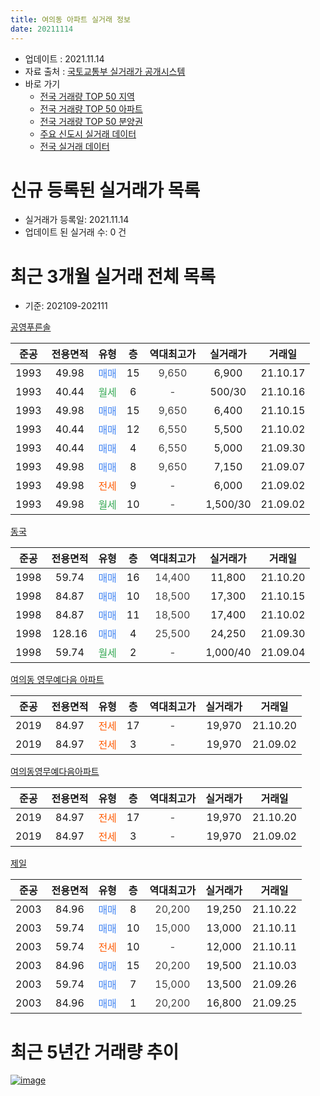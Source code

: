 ```yaml
---
title: 여의동 아파트 실거래 정보
date: 20211114
---
```


* 업데이트 : 2021.11.14
* 자료 출처 : [국토교통부 실거래가 공개시스템](http://rt.molit.go.kr)
* 바로 가기
    * [전국 거래량 TOP 50 지역](https://apt-info.github.io/apt-trade-info/tr)
    * [전국 거래량 TOP 50 아파트](https://apt-info.github.io/apt-trade-info/ta)
    * [전국 거래량 TOP 50 분양권](https://apt-info.github.io/apt-trade-info/tb)
    * [주요 신도시 실거래 데이터](https://apt-info.github.io/apt-trade-info/newtown)
    * [전국 실거래 데이터](https://apt-info.github.io/apt-trade-info/all)



<script async src="https://pagead2.googlesyndication.com/pagead/js/adsbygoogle.js"></script>
<!-- 기본광고 -->
<ins class="adsbygoogle"
     style="display:block"
     data-ad-client="ca-pub-1142216861245946"
     data-ad-slot="4805727019"
     data-ad-format="auto"
     data-full-width-responsive="true"></ins>
<script>
     (adsbygoogle = window.adsbygoogle || []).push({});
</script>


# 신규 등록된 실거래가 목록

* 실거래가 등록일: 2021.11.14
* 업데이트 된 실거래 수: 0 건




<script async src="https://pagead2.googlesyndication.com/pagead/js/adsbygoogle.js"></script>
<!-- 기본광고 -->
<ins class="adsbygoogle"
     style="display:block"
     data-ad-client="ca-pub-1142216861245946"
     data-ad-slot="4805727019"
     data-ad-format="auto"
     data-full-width-responsive="true"></ins>
<script>
     (adsbygoogle = window.adsbygoogle || []).push({});
</script>


# 최근 3개월 실거래 전체 목록
* 기준: 202109-202111


[공영푸른솔](https://search.naver.com/search.naver?query=%EA%B3%B5%EC%98%81%ED%91%B8%EB%A5%B8%EC%86%94)

|준공|전용면적|유형|층|역대최고가|실거래가|거래일|
|:---:|:---:|:---:|:---:|:---:|:---:|:---:|
|1993|49.98|<span style="color:#4285F3">매매</span>|15|<span style="color:#444444">9,650</span>|6,900|21.10.17|
|1993|40.44|<span style="color:#34A853">월세</span>|6|<span style="color:#444444">-</span>|500/30|21.10.16|
|1993|49.98|<span style="color:#4285F3">매매</span>|15|<span style="color:#444444">9,650</span>|6,400|21.10.15|
|1993|40.44|<span style="color:#4285F3">매매</span>|12|<span style="color:#444444">6,550</span>|5,500|21.10.02|
|1993|40.44|<span style="color:#4285F3">매매</span>|4|<span style="color:#444444">6,550</span>|5,000|21.09.30|
|1993|49.98|<span style="color:#4285F3">매매</span>|8|<span style="color:#444444">9,650</span>|7,150|21.09.07|
|1993|49.98|<span style="color:#FF5A00">전세</span>|9|<span style="color:#444444">-</span>|6,000|21.09.02|
|1993|49.98|<span style="color:#34A853">월세</span>|10|<span style="color:#444444">-</span>|1,500/30|21.09.02|

[동국](https://search.naver.com/search.naver?query=%EB%8F%99%EA%B5%AD)

|준공|전용면적|유형|층|역대최고가|실거래가|거래일|
|:---:|:---:|:---:|:---:|:---:|:---:|:---:|
|1998|59.74|<span style="color:#4285F3">매매</span>|16|<span style="color:#444444">14,400</span>|11,800|21.10.20|
|1998|84.87|<span style="color:#4285F3">매매</span>|10|<span style="color:#444444">18,500</span>|17,300|21.10.15|
|1998|84.87|<span style="color:#4285F3">매매</span>|11|<span style="color:#444444">18,500</span>|17,400|21.10.02|
|1998|128.16|<span style="color:#4285F3">매매</span>|4|<span style="color:#444444">25,500</span>|24,250|21.09.30|
|1998|59.74|<span style="color:#34A853">월세</span>|2|<span style="color:#444444">-</span>|1,000/40|21.09.04|

[여의동 영무예다음 아파트](https://search.naver.com/search.naver?query=%EC%97%AC%EC%9D%98%EB%8F%99+%EC%98%81%EB%AC%B4%EC%98%88%EB%8B%A4%EC%9D%8C+%EC%95%84%ED%8C%8C%ED%8A%B8)

|준공|전용면적|유형|층|역대최고가|실거래가|거래일|
|:---:|:---:|:---:|:---:|:---:|:---:|:---:|
|2019|84.97|<span style="color:#FF5A00">전세</span>|17|<span style="color:#444444">-</span>|19,970|21.10.20|
|2019|84.97|<span style="color:#FF5A00">전세</span>|3|<span style="color:#444444">-</span>|19,970|21.09.02|

[여의동영무예다음아파트](https://search.naver.com/search.naver?query=%EC%97%AC%EC%9D%98%EB%8F%99%EC%98%81%EB%AC%B4%EC%98%88%EB%8B%A4%EC%9D%8C%EC%95%84%ED%8C%8C%ED%8A%B8)

|준공|전용면적|유형|층|역대최고가|실거래가|거래일|
|:---:|:---:|:---:|:---:|:---:|:---:|:---:|
|2019|84.97|<span style="color:#FF5A00">전세</span>|17|<span style="color:#444444">-</span>|19,970|21.10.20|
|2019|84.97|<span style="color:#FF5A00">전세</span>|3|<span style="color:#444444">-</span>|19,970|21.09.02|

[제일](https://search.naver.com/search.naver?query=%EC%A0%9C%EC%9D%BC)

|준공|전용면적|유형|층|역대최고가|실거래가|거래일|
|:---:|:---:|:---:|:---:|:---:|:---:|:---:|
|2003|84.96|<span style="color:#4285F3">매매</span>|8|<span style="color:#444444">20,200</span>|19,250|21.10.22|
|2003|59.74|<span style="color:#4285F3">매매</span>|10|<span style="color:#444444">15,000</span>|13,000|21.10.11|
|2003|59.74|<span style="color:#FF5A00">전세</span>|10|<span style="color:#444444">-</span>|12,000|21.10.11|
|2003|84.96|<span style="color:#4285F3">매매</span>|15|<span style="color:#444444">20,200</span>|19,500|21.10.03|
|2003|59.74|<span style="color:#4285F3">매매</span>|7|<span style="color:#444444">15,000</span>|13,500|21.09.26|
|2003|84.96|<span style="color:#4285F3">매매</span>|1|<span style="color:#444444">20,200</span>|16,800|21.09.25|



<script async src="https://pagead2.googlesyndication.com/pagead/js/adsbygoogle.js"></script>
<!-- 기본광고 -->
<ins class="adsbygoogle"
     style="display:block"
     data-ad-client="ca-pub-1142216861245946"
     data-ad-slot="4805727019"
     data-ad-format="auto"
     data-full-width-responsive="true"></ins>
<script>
     (adsbygoogle = window.adsbygoogle || []).push({});
</script>


# 최근 5년간 거래량 추이


<div style="width:100%;">
    <canvas id="deal_progress" height="200"></canvas>
</div>

<script>
new Chart(document.getElementById("deal_progress"), {
    type: 'line',
    data: {
        labels: ['16.01','16.02','16.03','16.04','16.05','16.06','16.07','16.08','16.09','16.10','16.11','16.12','17.01','17.02','17.03','17.04','17.05','17.06','17.07','17.08','17.09','17.10','17.11','17.12','18.01','18.02','18.03','18.04','18.05','18.06','18.07','18.08','18.09','18.10','18.11','18.12','19.01','19.02','19.03','19.04','19.05','19.06','19.07','19.08','19.09','19.10','19.11','19.12','20.01','20.02','20.03','20.04','20.05','20.06','20.07','20.08','20.09','20.10','20.11','20.12','21.01','21.02','21.03','21.04','21.05','21.06','21.07','21.08','21.09','21.10'],
        datasets: [{
            label: '매매/분양권',
            data: [12,13,13,4,14,10,9,10,9,14,10,6,7,10,11,6,3,8,6,2,7,8,11,4,7,3,8,8,5,5,3,5,8,6,7,8,15,7,6,8,7,8,7,5,3,6,3,12,9,11,8,8,2,5,9,13,7,10,6,15,9,7,9,8,4,8,6,9,5,9],
            borderColor: "rgba(66, 133, 243, 1)",
            backgroundColor: "rgba(66, 133, 243, 0.05)",
            borderWidth: 1,
            pointRadius: 0,
            fill: false,
            lineTension: 0
        },{
            label: '전/월세',
            data: [4,0,2,2,3,3,3,3,2,0,2,0,4,3,1,41,2,2,3,3,1,4,1,0,3,5,1,2,4,1,1,2,1,2,1,2,3,1,3,3,2,7,3,2,2,6,7,5,5,7,3,0,5,7,2,3,2,1,1,5,2,23,282,8,4,6,4,1,5,4],
            borderColor: "rgba(255, 90, 0, 1)",
            backgroundColor: "rgba(255, 90, 0, 0.05)",
            borderWidth: 1,
            pointRadius: 0,
            fill: false,
            lineTension: 0
        },{
            label: '합계',
            data: [16,13,15,6,17,13,12,13,11,14,12,6,11,13,12,47,5,10,9,5,8,12,12,4,10,8,9,10,9,6,4,7,9,8,8,10,18,8,9,11,9,15,10,7,5,12,10,17,14,18,11,8,7,12,11,16,9,11,7,20,11,30,291,16,8,14,10,10,10,13],
            borderColor: "rgba(0, 0, 0, 1)",
            backgroundColor: "rgba(0, 0, 0, 0.03)",
            borderWidth: 0.1,
            pointRadius: 0,
            fill: true,
            lineTension: 0
        }
        ]
    },
    options: {
        responsive: true,
        title: {
            display: false
        },
        tooltips: {
            mode: 'index',
            intersect: false
        },
        hover: {
            mode: 'nearest',
            intersect: true
        },
        scales: {
            xAxes: [{
                display: true,
                scaleLabel: {
                    display: true,
                    labelString: '년/월'
                }
            }],
            yAxes: [{
                display: true,
                ticks: {
                    suggestedMin: 0,
                },
                scaleLabel: {
                    display: true,
                    labelString: '실거래 수'
                }
            }]
        }
    }
});

</script>


[![image](https://apt-info.github.io/images/2020-01-03-apt-trade-info/1024x500.png)](https://play.google.com/store/apps/details?id=com.aptinfo.apttradeinfo)

